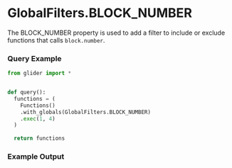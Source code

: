 # GlobalFilters.BLOCK\_NUMBER

The BLOCK\_NUMBER property is used to add a filter to include or exclude functions that calls `block.number`.&#x20;

### Query Example

```python
from glider import *


def query():
  functions = (
    Functions()
    .with_globals(GlobalFilters.BLOCK_NUMBER)
    .exec(1, 4)
  )
  
  return functions
```

### Example Output

<figure><img src="../../../.gitbook/assets/Screenshot 2025-08-28 at 12.30.49 PM.png" alt=""><figcaption></figcaption></figure>

